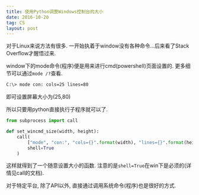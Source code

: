 ```yaml
---
title: 使用Python调整Windows控制台的大小
date: 2016-10-20
tag: CS
layout: post
---
```


对于Linux来说方法有很多. 一开始执着于window没有各种命令...后来看了Stack Overflow才醒悟过来.

window下的mode命令(程序)便是用来进行cmd(powershell)页面设置的. 更多细节可以通过`mode /?`查看.

```bash
C:\> mode con: cols=25 lines=80
```

即可设置屏幕大小为(25,80)

所以只要用python直接执行子程序就可以了.

```python
from subprocess import call

def set_wincmd_size(width, height):
    call(
        ["mode", "con:", "cols={}".format(width), "lines={}".format(height)],
        shell=True
    )
```

这样就得到了一个随意设置大小的函数. 注意的是`shell=True`在win下是必须的(详情见call的文档).

对于特定平台, 除了API以外, 直接通过调用系统命令(程序)也是很好的方式.

